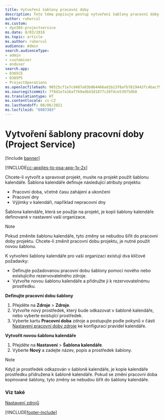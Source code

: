 ```yaml
---
title: Vytvoření šablony pracovní doby
description: Toto téma popisuje postup vytvoření šablony pracovní doby v Project Service.
author: ruhercul
ms.custom:
- dyn365-projectservice
ms.date: 8/03/2018
ms.topic: article
ms.author: ruhercul
audience: Admin
search.audienceType:
- admin
- customizer
- enduser
search.app:
- D365CE
- D365PS
- ProjectOperations
ms.openlocfilehash: 90525cf1e7cd487a03b064466ad1b13f8afb7819443fc4bacf9c7d3eee86f0b6
ms.sourcegitcommit: 7f8d1e7a16af769adb43d1877c28fdce53975db8
ms.translationtype: HT
ms.contentlocale: cs-CZ
ms.lasthandoff: 08/06/2021
ms.locfileid: "6987383"
---
```

# <a name="create-a-work-hours-template-project-service"></a>Vytvoření šablony pracovní doby (Project Service)

[!include [banner](../includes/psa-now-project-operations.md)]

[!INCLUDE[cc-applies-to-psa-app-1x-2x](../includes/cc-applies-to-psa-app-3x.md)]

Chcete-li vytvořit a spravovat projekt, musíte na projekt použít šablonu kalendáře. Šablona kalendáře definuje následující atributy projektu:

- Pracovní doba, včetně času zahájení a ukončení
- Pracovní dny
- Výjimky v kalendáři, například nepracovní dny

Šablona kalendáře, která se použije na projekt, je kopií šablony kalendáře definované v nastavení vaší organizace.

> [!NOTE]
> Pokud změníte šablonu kalendáře, tyto změny se nebudou šířit do pracovní doby projektu. Chcete-li změnit pracovní dobu projektu, je nutné použít novou šablonu.

K vytvoření šablony kalendáře pro vaši organizaci existují dva klíčové požadavky:

- Definujte požadovanou pracovní dobu šablony pomocí nového nebo existujícího rezervovatelného zdroje.
- Vytvořte novou šablonu kalendáře a přidružte ji k rezervovatelnému prostředku.

**Definujte pracovní dobu šablony**

1. Přejděte na **Zdroje** \> **Zdroje**.
2. Vytvořte nový prostředek, který bude odkazovat v šabloně kalendáře, nebo vyberte existující prostředek.
3. Vyberte kartu **Pracovní doba** zdroje a postupujte podle pokynů v části [Nastavení pracovní doby zdroje](/dynamics365/field-service/set-work-hours-resource.md) ke konfiguraci pravidel kalendáře.

**Vytvořit novou šablonu kalendáře**

1. Přejděte na **Nastavení** \> **Šablona kalendáře**.
2. Vyberte **Nový** a zadejte název, popis a prostředek šablony.


> [!NOTE]
> Když je prostředek odkazován v šabloně kalendáře, je kopie kalendáře prostředku přidružena k šabloně kalendáře. Pokud se změní pracovní doba kopírované šablony, tyto změny se nebudou šířit do šablony kalendáře.


### <a name="see-also"></a>Viz také  
 [Nastavení zdrojů](../psa/set-up-resources.md)


[!INCLUDE[footer-include](../includes/footer-banner.md)]
